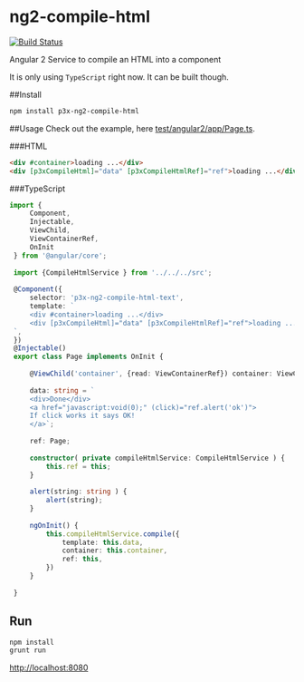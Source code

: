 # ng2-compile-html

[![Build Status](https://travis-ci.org/patrikx3/ng2-compile-html.svg?branch=master)](https://travis-ci.org/patrikx3/ng2-compile-html)

Angular 2 Service to compile an HTML into a component

It is only using ```TypeScript``` right now. It can be built though.

##Install
  
```bash
npm install p3x-ng2-compile-html
```

##Usage
Check out the example, here [test/angular2/app/Page.ts](test/angular2/app/Page.ts).

###HTML
  
```html
<div #container>loading ...</div>
<div [p3xCompileHtml]="data" [p3xCompileHtmlRef]="ref">loading ...</div>
```

###TypeScript
  
```typescript
import {
     Component,
     Injectable,
     ViewChild,
     ViewContainerRef,
     OnInit
 } from '@angular/core';
 
 import {CompileHtmlService } from '../../../src';
 
 @Component({
     selector: 'p3x-ng2-compile-html-text',
     template: `
     <div #container>loading ...</div>
     <div [p3xCompileHtml]="data" [p3xCompileHtmlRef]="ref">loading ...</div>
 `,
 })
 @Injectable()
 export class Page implements OnInit {
 
     @ViewChild('container', {read: ViewContainerRef}) container: ViewContainerRef;
 
     data: string = `
     <div>Done</div>
     <a href="javascript:void(0);" (click)="ref.alert('ok')">
     If click works it says OK!
     </a>`;
 
     ref: Page;
 
     constructor( private compileHtmlService: CompileHtmlService ) {
         this.ref = this;
     }
 
     alert(string: string ) {
         alert(string);
     }
 
     ngOnInit() {
         this.compileHtmlService.compile({
             template: this.data,
             container: this.container,
             ref: this,
         })
     }
 
 }
```

## Run
   
```bash
npm install
grunt run
```

[http://localhost:8080](http://localhost:8080)